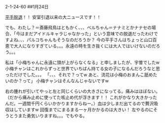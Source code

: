 2-1-24-60
##1月24日
<!-- 60 -->
 <a href="https://twitter.com/search?q=%E5%B9%B3%E6%89%8B%E5%8F%8B%E6%A2%A8%E5%A5%88%E8%84%B1%E9%80%80">平手脱退</a>！！
 安室引退以来の大ニュースです！！

 でも、わたし？＝斎藤飛鳥はともかく、、、ベルちゃん＝ナナミとかナナセの場合、「今はまだアイドルキャラじゃなかった」という意味での脱退だったわけですよね、、、パルコちゃんもそうなのだろうか？
 今の平手さんはちょっと山口百恵で大人になりすぎている。。。永遠の時を生き抜くには大人ではいけないのだろう。。。

 私は「小梅ちゃんに永遠に頭が上がらなくなる」と申しましたが、宇曽でしたw
 小梅チャンはこれからずっと世界でいちばん持てる女の子になるんだろうなと思っただけでした。。。
 「、、、それで？ってw あと、流花は小梅のおまんこ舐めたいのか？って」
 小梅チャンはそんなんじゃないですw

 右の腫れが引いてやっと左と同じくらいの大きさになってる。痛みはほぼない。（だから痛み止めに使ってた咳止め代が浮きます！！ これがかなり大きかったんだ。一週間千円くらいかかりますからねー。）血は少しまだ出てるので贅沢吸収はしていますw
 回復までにまるまる一ヶ月かかるのは大きい！ 左やるのにそうとうまた勇気いりますね。。。でもやる。